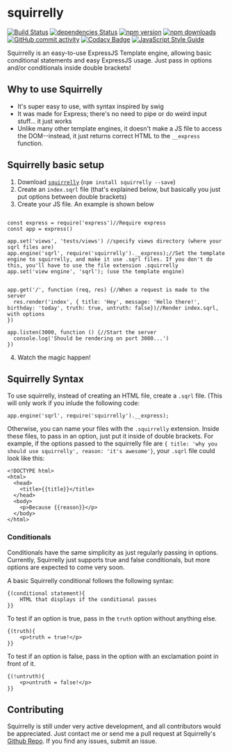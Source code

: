 # squirrelly
[![Build Status](https://travis-ci.org/nebrelbug/squirrelly.svg?branch=master)](https://travis-ci.org/nebrelbug/squirrelly)
[![dependencies Status](https://david-dm.org/nebrelbug/squirrelly/status.svg)](https://david-dm.org/nebrelbug/squirrelly)
[![npm version](https://img.shields.io/npm/v/squirrelly.svg)](https://www.npmjs.com/package/squirrelly)
[![npm downloads](https://img.shields.io/npm/dt/squirrelly.svg)](https://www.npmjs.com/package/squirrelly)
[![GitHub commit activity](https://img.shields.io/github/commit-activity/y/nebrelbug/crawlbug.svg)](https://github.com/nebrelbug/crawlbug)
[![Codacy Badge](https://api.codacy.com/project/badge/Grade/b848f0c508e841cf8fd3ab7308cfee34)](https://www.codacy.com/app/nebrelbug/squirrelly?utm_source=github.com&amp;utm_medium=referral&amp;utm_content=nebrelbug/squirrelly&amp;utm_campaign=Badge_Grade)
[![JavaScript Style Guide](https://img.shields.io/badge/code_style-standard-brightgreen.svg)](https://standardjs.com)

Squirrelly is an easy-to-use ExpressJS Template engine, allowing basic conditional statements and easy ExpressJS usage. Just pass in options and/or conditionals inside double brackets!

## Why to use Squirrelly

* It's super easy to use, with syntax inspired by swig
* It was made for Express; there's no need to pipe or do weird input stuff... it just works
* Unlike many other template engines, it doesn't make a JS file to access the DOM--instead, it just returns correct HTML to the `__express` function.

## Squirrelly basic setup

1. Download [`squirrelly`](https://www.npmjs.com/package/squirrelly) (`npm install squirrelly --save`)
2. Create an `index.sqrl` file (that's explained below, but basically you just put options between double brackets)
3. Create your JS file. An example is shown below

```

const express = require('express')//Require express
const app = express()

app.set('views', 'tests/views') //specify views directory (where your sqrl files are)
app.engine('sqrl', require('squirrelly').__express);//Set the template engine to squirrelly, and make it use .sqrl files. If you don't do this, you'll have to use the file extension .squirrelly
app.set('view engine', 'sqrl'); (use the template engine)


app.get('/', function (req, res) {//When a request is made to the server
  res.render('index', { title: 'Hey', message: 'Hello there!', birthday: 'today', truth: true, untruth: false})//Render index.sqrl, with options
})

app.listen(3000, function () {//Start the server
  console.log('Should be rendering on port 3000...')
})

```

4. Watch the magic happen!

## Squirrelly Syntax

To use squirrelly, instead of creating an HTML file, create a `.sqrl` file. (This will only work if you inlude the following code:

`app.engine('sqrl', require('squirrelly').__express);`

Otherwise, you can name your files with the `.squirrelly` extension. Inside these files, to pass in an option, just put it inside of double brackets. For example, if the options passed to the squirrelly file are `{ title: 'why you should use squirrelly', reason: 'it's awesome'}`, your `.sqrl` file could look like this:

```
<!DOCTYPE html>
<html>
  <head>
    <title>{{title}}</title>
  </head>
  <body>
    <p>Because {{reason}}</p>
  </body>
</html>
```

### Conditionals

Conditionals have the same simplicity as just regularly passing in options. Currently, Squirrelly just supports true and false conditionals, but more options are expected to come very soon.

A basic Squirrelly conditional follows the following syntax:

```
{(conditional statement){
	HTML that displays if the conditional passes
}}
```

To test if an option is true, pass in the `truth` option without anything else.

```
{(truth){
    <p>truth = true!</p>
}}
```
To test if an option is false, pass in the option with an exclamation point in front of it.
```
{(!untruth){
    <p>untruth = false!</p>
}}
```

## Contributing

Squirrelly is still under very active development, and all contributors would be appreciated. Just contact me or send me a pull request at Squirrelly's [Github Repo](https://github.com/nebrelbug/squirrelly). If you find any issues, submit an issue.
